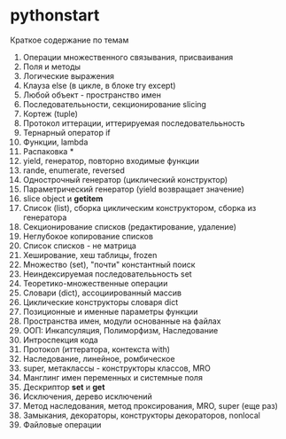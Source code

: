 # pythonstart
Краткое содержание по темам

1) Операции множественного связывания, присваивания
2) Поля и методы
2) Логические выражения
2) Клауза else (в цикле, в блоке try except)
3) Любой объект - пространство имен
3) Последователььности, секционирование slicing
3) Кортеж (tuple)
3) Протокол иттерации, иттерируемая последователььность
4) Тернарный оператор if
4) Функции, lambda
4) Распаковка *
4) yield, генератор, повторно входимые функции
4) rande, enumerate, reversed
5) Однострочный генератор (циклический конструктор)
5) Параметрический генератор (yield возвращает значение)
5) slice object и __getitem__
5) Список (list), сборка циклическим конструктором, сборка из генератора
5) Секционирование списков (редактирование, удаление)
5) Неглубокое копирование списков
6) Список списков - не матрица
7) Хеширование, хеш таблицы, frozen
7) Множество (set), "почти" константный поиск
7) Неиндексируемая последователььность set
7) Теоретико-множественные операции
7) Словари (dict), ассоциированный массив
7) Циклические конструкторы словаря dict
8) Позиционные и именные параметры функции
8) Пространства имен, модули основанные на файлах
9) ООП: Инкапсуляция, Полиморфизм, Наследование
9) Интроспекция кода
9) Протокол (иттератора, контекста with)
10) Наследование, линейное, ромбическое
10) super, метаклассы - конструкторы классов, MRO
10) Манглинг имен переменных и системные поля
10) Дескриптор __set__ и __get__
10) Исключения, дерево исключений
11) Метод наследования, метод проксирования, MRO, super (еще раз)
12) Замыкания, декораторы, конструкторы декораторов, nonlocal
13) Файловые операции
